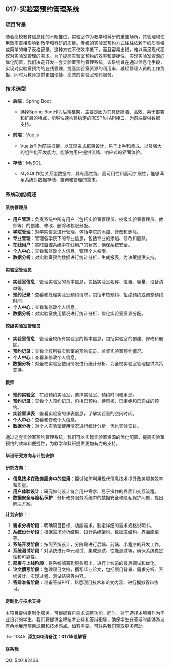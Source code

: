 
## 017-实验室预约管理系统
### 项目背景
随着高校教育信息化的不断推进，实验室作为教学和科研的重要场所，其管理和使用效率直接影响到教学和科研的质量。传统的实验室预约方式往往依赖于纸质表格或简单的电子表格记录，这种方式不仅效率低下，而且容易出错，难以满足现代高校对实验室管理的需求。为了提高实验室预约的效率和便捷性，实现实验室资源的优化配置，我们决定开发一套实验室预约管理系统。该系统旨在通过信息化手段，实现对实验室预约的在线管理，提高实验室资源的利用率，减轻管理人员的工作负担，同时为教师提供更加便捷、高效的实验室预约服务。

### 技术选型

- **后端**：Spring Boot
    - 选择Spring Boot作为后端框架，主要是因为其具备简洁、高效、易于部署和扩展的特点，能够快速构建稳定的RESTful API接口，为前端提供数据支持。

- **前端**：Vue.js
    - Vue.js作为前端框架，以其渐进式框架设计、易于上手和集成、以及强大的组件化开发能力，能够为用户提供流畅、响应式的界面体验。

- **存储**：MySQL
    - MySQL作为关系型数据库，具有高性能、高可用性和高可扩展性，能够满足系统对数据存储、查询和管理的需求。

### 系统功能概述

#### 系统管理员

- **用户管理**：负责系统中所有用户（包括实验室管理员、校级实验室管理员、教师等）的创建、修改、删除和权限分配。
- **学院管理**：对学院信息进行管理，包括学院的添加、修改和删除。
- **专业管理**：管理各学院下的专业信息，包括专业的添加、修改和删除。
- **在线用户**：实时监控系统中在线用户的状态，确保系统安全。
- **个人中心**：查看和修改个人信息，管理个人权限。
- **数据分析**：对实验室预约数据进行统计分析，生成报表，为决策提供支持。

#### 实验室管理员

- **实验室信息**：管理实验室的基本信息，包括实验室名称、位置、容量、设备清单等。
- **预约记录**：查看和处理实验室预约请求，包括审核预约、拒绝预约或调整预约时间。
- **个人中心**：查看和修改个人信息。
- **数据分析**：对实验室使用情况进行统计分析，优化实验室资源分配。

#### 校级实验室管理员

- **实验室信息**：管理全校所有实验室的基本信息，包括实验室的创建、修改和删除。
- **预约记录**：查看全校所有实验室的预约记录，监督实验室预约情况。
- **个人中心**：查看和修改个人信息。
- **数据分析**：对全校实验室使用情况进行统计分析，为全校实验室管理提供决策支持。

#### 教师

- **预约实验室**：在线预约实验室，选择实验室、预约时间和用途。
- **预约记录**：查看个人预约记录，包括已预约、待审核、已拒绝和已完成的预约。
- **实验室课表**：查看实验室的课表信息，了解实验室的空闲时间。
- **个人中心**：查看和修改个人信息。
- **数据分析**：对个人实验室使用情况进行统计分析，优化实验安排。

通过这套实验室预约管理系统，我们可以实现实验室资源的优化配置，提高实验室预约的效率和便捷性，为教学和科研提供更加有力的支持。

#### 毕设研究方向与计划安排

**研究方向**：
- **信息技术在政务服务中的应用**：探讨如何利用现代信息技术提升政务服务效率和质量。
- **用户体验设计**：研究如何设计符合用户需求、易于操作的界面和交互流程。
- **数据安全与隐私保护**：分析政务服务系统中的数据安全和隐私保护问题，提出解决方案。

**计划安排**：
1. **需求分析阶段**：明确项目目标、功能需求，制定详细的需求规格说明书。
2. **系统设计阶段**：根据需求分析结果，设计系统架构、数据库结构、界面原型等。
3. **系统开发阶段**：按照系统设计，分阶段进行后端、前端、小程序的开发工作。
4. **系统测试阶段**：对系统进行单元测试、集成测试、性能测试等，确保系统稳定性和可靠性。
5. **部署与上线阶段**：将系统部署到服务器上，进行上线前的最后调试和优化。
6. **论文撰写阶段**：整理项目文档，撰写毕业论文，包括项目背景、需求分析、系统设计、实现过程、测试结果等内容。
7. **答辩准备阶段**：准备答辩PPT，熟悉项目技术和论文内容，进行模拟答辩练习。

#### 定制化与技术支持

本项目提供定制化服务，可根据客户需求调整功能。同时，对于选择本项目作为毕业设计的学生，我们将提供全程技术支持和答辩指导，确保学生在答辩时能够游刃有余地展示项目成果和技术亮点。如有需要，可联系我们获取更多帮助。

:tw-1f345: **添加QQ请备注：017毕设解答**

#### 联系我
QQ: 540182436

